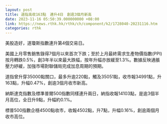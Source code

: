 ```yaml
---
layout: post
title: 道指高收163點　連升4日　創逾3個月新高
date: 2023-11-16 05:50:39.000000000 +08:00
link: https://news.rthk.hk/rthk/ch/component/k2/1728040-20231116.htm
categories: rthk
---
```


美股造好，道瓊斯指數連升第4個交易日。

美國上月零售銷售錄得7個月以來首次下跌；至於上月最終需求生產物價指數(PPI)按月轉跌0.5%，創3年半以來最大跌幅，按年升幅亦放緩至1.3%。數據反映通脹壓力紓緩，加強市場對聯儲局完成加息周期的預期。

道指曾升穿35000點關口，最多升逾220點，觸及35051點，收市報34991點，升163點，升幅0.47%，創逾3個月收市新高。

納斯達克指數及標準普爾500指數同樣連升兩日，納指收報14103點，是逾3個半月高位，全日升9點，升幅約0.1%。

標普500指數企穩4500點收市，收報4502點，升7點，升幅0.16%，創逾兩個月收市高位。
